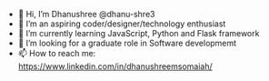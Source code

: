 - 👋 Hi, I’m Dhanushree @dhanu-shre3
- 👀 I’m an aspiring coder/designer/technology enthusiast
- 🌱 I’m currently learning JavaScript, Python and Flask framework
- 💞️ I’m looking for a graduate role in Software developmemt
- 📫 How to reach me: https://www.linkedin.com/in/dhanushreemsomaiah/

<!---
dhanu-shre3/dhanu-shre3 is a ✨ special ✨ repository because its `README.md` (this file) appears on your GitHub profile.
You can click the Preview link to take a look at your changes.
--->
